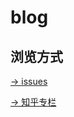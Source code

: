 # blog

## 浏览方式
[-> issues](https://github.com/qq1073830130/blog/issues)

[-> 知乎专栏](https://zhuanlan.zhihu.com/c_1093818125866434560)
